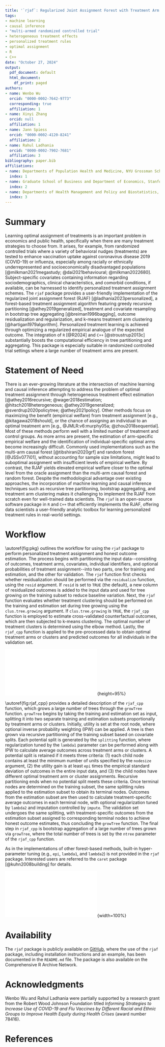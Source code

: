 ```yaml
---
title: '`rjaf`: Regularized Joint Assignment Forest with Treatment Arm Clustering'
tags:
- machine learning
- causal inference
- "multi-armed randomized controlled trial"
- heterogeneous treatment effects
- personalized treatment rules
- optimal assignment
- R
- C++
date: "October 27, 2024"
output:
  pdf_document: default
  html_document:
    df_print: paged
authors:
- name: Wenbo Wu
  orcid: "0000-0002-7642-9773"
  corresponding: true
  affiliation: 1
- name: Xinyi Zhang
  orcid: null
  affiliation: 1
- name: Jann Spiess
  orcid: "0000-0002-4120-8241"
  affiliation: 2
- name: Rahul Ladhania
  orcid: "0000-0002-7902-7681"
  affiliation: 3
bibliography: paper.bib
affiliations:
- name: Departments of Population Health and Medicine, NYU Grossman School of Medicine, USA
  index: 1
- name: Graduate School of Business and Department of Economics, Stanford University, USA
  index: 2
- name: Departments of Health Management and Policy and Biostatistics, University of Michigan School of Public Health, USA
  index: 3
---
```


# Summary

Learning optimal assignment of treatments is an important problem in economics and public health, specifically when there are many treatment strategies to choose from. It arises, for example, from randomized controlled trials where a variety of behavioral nudges (treatments) are tested to enhance vaccination uptake against coronavirus disease 2019 (COVID-19) or influenza, especially among racially or ethnically underrepresented and socioeconomically disadvantaged populations [@milkman2021megastudy; @dai2021behavioural; @milkman2022680]. Subject-specific covariates containing information regarding sociodemographics, clinical characteristics, and comorbid conditions, if available, can be harnessed to identify personalized treatment assignment schemes. The `rjaf` package provides a user-friendly implementation of the regularized joint assignment forest (RJAF) [@ladhania2023personalized], a forest-based treatment assignment algorithm featuring greedy recursive partitioning [@athey2019generalized], treatment and covariate resampling in bootstrap tree aggregating [@breiman1996bagging], outcome residualization and regularization, and k-means treatment arm clustering [@hartigan1979algorithm]. Personalized treatment learning is achieved through optimizing a regularized empirical analogue of the expected outcome. The integration of `R` [@R2024] and `C++` [@stroustrup2013c] substantially boosts the computational efficiency in tree partitioning and aggregating. This package is especially suitable in randomized controlled trial settings where a large number of treatment arms are present.

# Statement of Need

There is an ever-growing literature at the intersection of machine learning and causal inference attempting to address the problem of optimal treatment assignment through heterogeneous treatment effect estimation [@athey2016recursive; @wager2018estimation; @hitsch2018heterogeneous; @athey2019generalized; @sverdrup2020policytree; @athey2021policy]. Other methods focus on maximizing the benefit (empirical welfare) from treatment assignment [e.g., @kitagawa2018should], or the chance of assigning an individual to an optimal treatment arm [e.g., @JMLR:v6:murphy05a; @zhou2018sequential]. Most of these methods perform well with a limited number of treatment and control groups. As more arms are present, the estimation of arm-specific empirical welfare and the identification of individual-specific optimal arms become increasingly difficult. Commonly used implementations such as the multi-arm causal forest [@tibshirani2020grf] and random forest [@JSSv077i01], without accounting for sample size limitations, might lead to suboptimal assignment with insufficient levels of empirical welfare. By contrast, the RJAF yields elevated empirical welfare closer to the optimal level from the oracle assignment than the multi-arm causal forest and random forest. Despite the methodological advantage over existing approaches, the incorporation of machine learning and causal inference techniques such as recursive tree partitioning, bootstrap aggregating, and treatment arm clustering makes it challenging to implement the RJAF from scratch even for well-trained data scientists. The `rjaf` is an open-source software package in `R` and `C++` that efficiently implements the RJAF, offering data scientists a user-friendly analytic toolbox for learning personalized treatment rules in real-world settings.

# Workflow

\autoref{fig:pkg} outlines the workflow for using the `rjaf` package to perform personalized treatment assignment and honest outcome estimation. The process begins with partitioning the input data--consisting of outcomes, treatment arms, covariates, individual identifiers, and optional probabilities of treatment assignment--into two parts, one for training and estimation, and the other for validation. The `rjaf` function first checks whether residualization should be performed via the `residualize` function, using the `resid` argument. If `resid` is set to `TRUE` (the default), a new column of residualized outcomes is added to the input data and used for tree growing on the training subset to reduce baseline variation. Next, the `rjaf` function evaluates whether treatment clustering should be performed on the training and estimation set during tree growing using the `clus.tree.growing` argument. If `clus.tree.growing` is `TRUE`, the `rjaf_cpp` function is employed to estimate cross-validated counterfactual outcomes, which are then subjected to k-means clustering. The optimal number of treatment clusters is determined using the elbow method. Lastly, the `rjaf_cpp` function is applied to the pre-processed data to obtain optimal treatment arms or clusters and predicted outcomes for all individuals in the validation set.

![A sketch of the `rjaf` package. \label{fig:pkg}](pkg_sketch.pdf){height=95%}

\autoref{fig:rjaf_cpp} provides a detailed description of the `rjaf_cpp` function, which grows a large number of trees through the `growTree` function. `growTree` begins by taking the training and estimation set as input, splitting it into two separate training and estimation subsets proportionally by treatment arms or clusters. Initially, utility is set at the root node, where optional inverse probability weighting (IPW) can be applied. A tree is then grown via recursive partitioning of the training subset based on covariate splits. Each potential split is generated by the `splitting` function, where regularization tuned by the `lambda1` parameter can be performed along with IPW to calculate average outcomes across treatment arms or clusters. A potential split is retained if it meets three criteria: (1) each child node contains at least the minimum number of units specified by the `nodesize` argument, (2) the utility gain is at least `epi` times the empirical standard deviation of outcomes in the entire input data, and (3) the child nodes have different optimal treatment arm or cluster assignments. Recursive partitioning ends when no potential split meets these criteria. Once terminal nodes are determined on the training subset, the same splitting rules applied to the estimation subset to obtain its terminal nodes. Outcomes from the estimation subset are then used to calculate treatment-specific average outcomes in each terminal node, with optional regularization tuned by `lambda2` and imputation controlled by `impute`. The validation set undergoes the same splitting, with treatment-specific outcomes from the estimation subset assigned to corresponding terminal nodes to achieve honest outcome estimates, thus concluding the `growTree` function. The final step in `rjaf_cpp` is bootstrap aggregation of a large number of trees grown via `growTree`, where the total number of trees is set by the `ntree` parameter of the `rjaf_cpp` function.

As in the implementations of other forest-based methods, built-in hyper-parameter tuning (e.g., `epi`, `lambda1`, and `lambda2`) is not provided in the `rjaf` package. Interested users are referred to the `caret` package [@kuhn2008building] for details.

![A description of the `rjaf_cpp` function. \label{fig:rjaf_cpp}](rjaf_cpp.pdf){width=100%}

# Availability

The `rjaf` package is publicly available on [GitHub](https://github.com/wustat/rjaf), where the use of the `rjaf` package, including installation instructions and an example, has been documented in the `README.md` file. The package is also available on the Comprehensive R Archive Network.

# Acknowledgments

Wenbo Wu and Rahul Ladhania were partially supported by a research grant from the Robert Wood Johnson Foundation titled *Informing Strategies to Increase Use of COVID-19 and Flu Vaccines by Different Racial and Ethnic Groups to Improve Health Equity during Health Crises* (award number 78416).

# References
